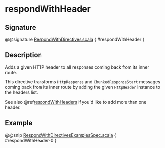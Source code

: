 # respondWithHeader

## Signature

@@signature [RespondWithDirectives.scala](../../../../../../../../../akka-http/src/main/scala/akka/http/scaladsl/server/directives/RespondWithDirectives.scala) { #respondWithHeader }

## Description

Adds a given HTTP header to all responses coming back from its inner route.

This directive transforms `HttpResponse` and `ChunkedResponseStart` messages coming back from its inner route by
adding the given `HttpHeader` instance to the headers list.

See also @ref[respondWithHeaders](respondWithHeaders.md) if you'd like to add more than one header.

## Example

@@snip [RespondWithDirectivesExamplesSpec.scala](../../../../../../../test/scala/docs/http/scaladsl/server/directives/RespondWithDirectivesExamplesSpec.scala) { #respondWithHeader-0 }